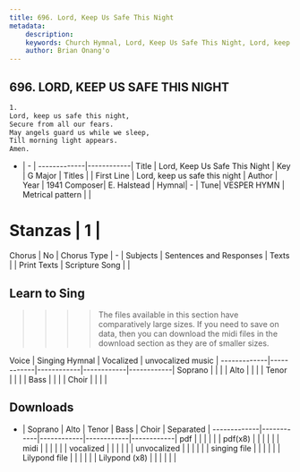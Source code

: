 ```yaml
---
title: 696. Lord, Keep Us Safe This Night
metadata:
    description: 
    keywords: Church Hymnal, Lord, Keep Us Safe This Night, Lord, keep us safe this night, 
    author: Brian Onang'o
---
```



## 696. LORD, KEEP US SAFE THIS NIGHT

```txt
1.
Lord, keep us safe this night, 
Secure from all our fears. 
May angels guard us while we sleep, 
Till morning light appears. 
Amen.
```

- |   -  |
-------------|------------|
Title | Lord, Keep Us Safe This Night |
Key | G Major |
Titles |  |
First Line | Lord, keep us safe this night |
Author | 
Year | 1941
Composer| E. Halstead |
Hymnal|  - |
Tune| VESPER HYMN |
Metrical pattern | |
# Stanzas | 1 |
Chorus | No |
Chorus Type | - |
Subjects | Sentences and Responses |
Texts |  |
Print Texts | 
Scripture Song |  |
  
## Learn to Sing

>>>> The files available in this section have comparatively large sizes. If you need to save on data, then you can download the midi files in the download section as they are of smaller sizes.

Voice |  Singing Hymnal | Vocalized | unvocalized music |
-------------|------------|------------|------------|------------|
Soprano | | | |
Alto | | | |
Tenor | | | |
Bass | | | |
Choir | | | |

## Downloads

- |  Soprano | Alto | Tenor | Bass | Choir | Separated |
-------------|------------|------------|------------|------------|
pdf | | | | | |
pdf(x8) | | | | | |
midi | | | | | |
vocalized | | | | | |
unvocalized | | | | | |
singing file | | | | | |
Lilypond file | | | | | |
Lilypond (x8) | | | | | |
  